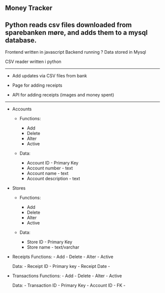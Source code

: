 Money Tracker
---
Python reads csv files downloaded from sparebanken møre, and adds them to a mysql database.
---

Frontend written in javascript
Backend running ?
Data stored in Mysql

CSV reader written i python

---

* Add updates via CSV files from bank
* Page for adding receipts

* API for adding receipts (images and money spent)

---

* Accounts
    - Functions:
        - Add
        - Delete
        - Alter
        - Active

    - Data:
        - Account ID - Primary Key
        - Account number - text 
        - Account name - text
        - Account description - text

* Stores
    - Functions:
        - Add
        - Delete
        - Alter
        - Active

    - Data:
        - Store ID - Primary Key
        - Store name - text/varchar

* Receipts
    Functions:
        - Add
        - Delete
        - Alter
        - Active

    Data:
        - Receipt ID - Primary key
        - Receipt Date 
        - 

* Transactions
    Functions:
        - Add
        - Delete
        - Alter
        - Active

    Data:
        - Transaction ID - Primary Key
        - Account ID - FK
        - 
